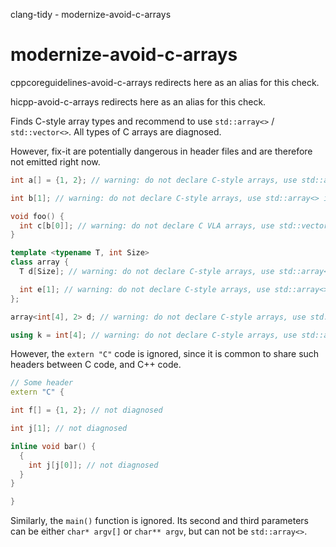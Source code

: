 clang-tidy - modernize-avoid-c-arrays

</div>

# modernize-avoid-c-arrays

<span class="title-ref">cppcoreguidelines-avoid-c-arrays</span>
redirects here as an alias for this check.

<span class="title-ref">hicpp-avoid-c-arrays</span> redirects here as an
alias for this check.

Finds C-style array types and recommend to use `std::array<>` /
`std::vector<>`. All types of C arrays are diagnosed.

However, fix-it are potentially dangerous in header files and are
therefore not emitted right now.

``` c++
int a[] = {1, 2}; // warning: do not declare C-style arrays, use std::array<> instead

int b[1]; // warning: do not declare C-style arrays, use std::array<> instead

void foo() {
  int c[b[0]]; // warning: do not declare C VLA arrays, use std::vector<> instead
}

template <typename T, int Size>
class array {
  T d[Size]; // warning: do not declare C-style arrays, use std::array<> instead

  int e[1]; // warning: do not declare C-style arrays, use std::array<> instead
};

array<int[4], 2> d; // warning: do not declare C-style arrays, use std::array<> instead

using k = int[4]; // warning: do not declare C-style arrays, use std::array<> instead
```

However, the `extern "C"` code is ignored, since it is common to share
such headers between C code, and C++ code.

``` c++
// Some header
extern "C" {

int f[] = {1, 2}; // not diagnosed

int j[1]; // not diagnosed

inline void bar() {
  {
    int j[j[0]]; // not diagnosed
  }
}

}
```

Similarly, the `main()` function is ignored. Its second and third
parameters can be either `char* argv[]` or `char** argv`, but can not be
`std::array<>`.
